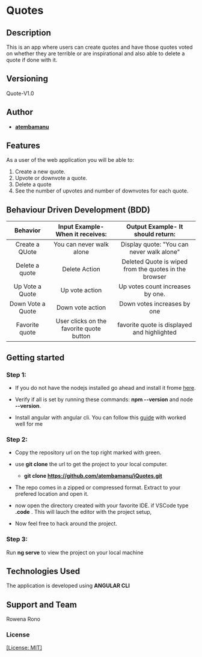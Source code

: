 # Quotes

## Description
This is an app where users can create quotes and have those quotes voted on whether they are terrible or are inspirational and also able to delete a quote if done with it.

## Versioning

 Quote-V1.0 

## Author

* [**atembamanu**](https://github.com/atembamanu)

## Features


As a user of the web application you will be able to:

1. Create a new quote.
2. Upvote or downvote a quote.
3. Delete a quote
4. See the number of upvotes and number of downvotes for each quote.

## Behaviour Driven Development (BDD)
| Behavior | Input Example- When it receives: | Output Example- It should return: |
| :-------------: | :-------------: | :-------------: |
| Create a QUote | You can never walk alone | Display quote: "You can never walk alone" |
| Delete a quote | Delete Action | Deleted Quote is wiped from the quotes in the browser |
| Up Vote a Quote | Up vote action | Up votes count increases by one.|
| Down Vote a Quote | Down vote action | Down votes increases by one |
| Favorite quote | User clicks on the favorite quote button | favorite quote is displayed and highlighted|


## Getting started

### Step 1:

* If you do not have the nodejs installed go ahead and install it frome [here](https://nodejs.org/en/).

* Verify if all is set by running these commands: **npm --version** and node **--version**.

* Install angular with angular cli. You can follow this [guide](https://codeburst.io/how-to-build-an-angular-app-with-angular-cli-in-a-couple-of-minutes-43089d3ab272) with worked well for me

### Step 2: 

* Copy the repository url on the top right marked with green.
* use **git clone** the url to get the project to your local computer.


    * **git clone https://github.com/atembamanu/iQuotes.git**
*   The repo comes in a zipped or compressed format. Extract to your prefered location and open it.

* now open the directory created with your favorite IDE. if VSCode type **.code** . This will lauch the editor with the project setup, 

* Now feel free to hack around the project.

### Step 3:
Run **ng serve** to view the project on your local machine

## Technologies Used
The application is developed using **ANGULAR CLI**


## Support and Team
Rowena Rono


### License

 [[License: MIT]](Licence.md)
